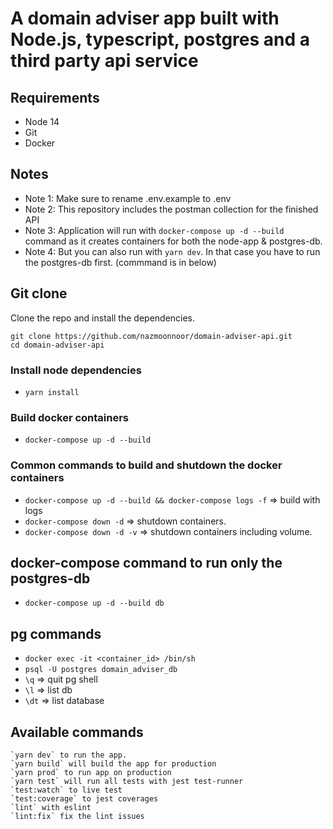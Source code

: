 # A domain adviser app built with Node.js, typescript, postgres and a third party api service

## Requirements

- Node 14
- Git
- Docker

## Notes

- Note 1: Make sure to rename .env.example to .env
- Note 2: This repository includes the postman collection for the finished API
- Note 3: Application will run with `docker-compose up -d --build` command as it creates containers for both the node-app & postgres-db.
- Note 4: But you can also run with `yarn dev`. In that case you have to run the postgres-db first. (commmand is in below)

## Git clone

Clone the repo and install the dependencies.

```
git clone https://github.com/nazmoonnoor/domain-adviser-api.git
cd domain-adviser-api
```

### Install node dependencies

- `yarn install`

### Build docker containers

- `docker-compose up -d --build`

### Common commands to build and shutdown the docker containers

- `docker-compose up -d --build && docker-compose logs -f` => build with logs
- `docker-compose down -d` => shutdown containers.
- `docker-compose down -d -v` => shutdown containers including volume.

## docker-compose command to run only the postgres-db

- `docker-compose up -d --build db`

## pg commands

- `docker exec -it <container_id> /bin/sh`
- `psql -U postgres domain_adviser_db`
- `\q` => quit pg shell
- `\l` => list db
- `\dt` => list database

## Available commands

    `yarn dev` to run the app.
    `yarn build` will build the app for production
    `yarn prod` to run app on production
    `yarn test` will run all tests with jest test-runner
    `test:watch` to live test
    `test:coverage` to jest coverages
    `lint` with eslint
    `lint:fix` fix the lint issues
